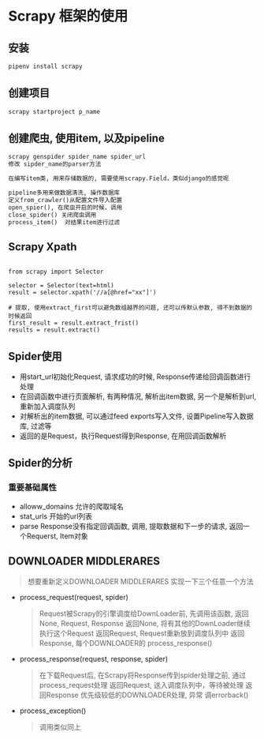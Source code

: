 
# Scrapy 框架的使用

## 安装
```bash
pipenv install scrapy
```

## 创建项目
```bash
scrapy startproject p_name
```

## 创建爬虫, 使用item, 以及pipeline
```python
scrapy genspider spider_name spider_url
修改 sipder_name的parser方法

在编写item类, 用来存储数据的, 需要使用scrapy.Field，类似django的感觉呢

pipeline多用来做数据清洗, 操作数据库
定义from_crawler()从配置文件导入配置
open_spier(), 在爬虫开启的时候，调用
close_spider() 关闭爬虫调用
process_item()  对结果item进行过滤
```

## Scrapy Xpath
```python3

from scrapy import Selector

selector = Selector(text=html)
result = selector.xpath('//a[@href="xx"]')

# 提取, 使用extract_first可以避免数组越界的问题, 还可以传默认参数, 得不到数据的时候返回
first_result = result.extract_frist()
results = result.extract()

```

## Spider使用
* 用start\_url初始化Request, 请求成功的时候, Response传递给回调函数进行处理
* 在回调函数中进行页面解析, 有两种情况, 解析出item数据, 另一个是解析到url, 重新加入调度队列
* 对解析出的item数据, 可以通过feed exports写入文件, 设置Pipeline写入数据库, 过滤等
* 返回的是Request，执行Request得到Response, 在用回调函数解析


## Spider的分析
### 重要基础属性
* alloww\_domains  允许的爬取域名
* stat\_urls 开始的url列表
* parse Response没有指定回调函数, 调用, 提取数据和下一步的请求, 返回一个Requerst, Item对象

## DOWNLOADER MIDDLERARES
> 想要重新定义DOWNLOADER MIDDLERARES 实现一下三个任意一个方法
* process\_request(request, spider)
    > Request被Scrapy的引擎调度给DownLoader前, 先调用该函数, 返回None, Request, Response
    > 返回None, 将有其他的DownLoader继续执行这个Request
    > 返回Request, Request重新放到调度队列中
    > 返回Response, 每个DOWNLOADER的 process_response()

* process\_response(request, response, spider)
    > 在下载Request后, 在Scrapy将Response传到spider处理之前, 通过process_request处理
    > 返回Request, 送入调度队列中，等待被处理
    > 返回Response 优先级较低的DOWNLOADER处理, 
    > 异常 调errorback()

* process\_exception()
    > 调用类似同上

